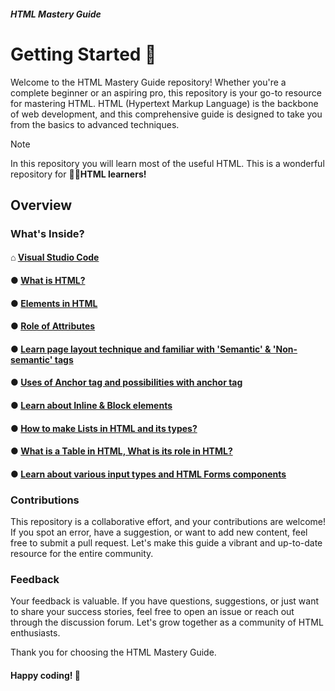 ##### HTML Mastery Guide
# Getting Started 🚀

Welcome to the HTML Mastery Guide repository! Whether you're a complete beginner or an aspiring pro, this repository is your go-to resource for mastering HTML. HTML (Hypertext Markup Language) is the backbone of web development, and this comprehensive guide is designed to take you from the basics to advanced techniques.
> [!NOTE]
> In this repository you will learn most of the useful HTML. This is a wonderful repository for 👨‍🎓**HTML learners!**


## Overview
### What's Inside?
#### ⌂ [Visual Studio Code](https://github.com/Ninja-Vikash/HTML-Mastery-Guide/tree/main/00%20-%20Setup)
#### ● [What is HTML?](https://github.com/Ninja-Vikash/HTML-Mastery-Guide/tree/main/01%20-%20Introduction)
#### ● [Elements in HTML](https://github.com/Ninja-Vikash/HTML-Mastery-Guide/tree/main/02%20-%20Fundamentals)
#### ● [Role of Attributes](https://github.com/Ninja-Vikash/HTML-Mastery-Guide/tree/main/03%20-%20Attributes)
#### ● <a href="https://github.com/Ninja-Vikash/HTML/tree/main/CHAPTER%204%20-%20Page%20Layout">Learn page layout technique and familiar with 'Semantic' & 'Non-semantic' tags</a>
#### ● <a href="https://github.com/Ninja-Vikash/HTML/tree/main/CHAPTER%205%20-%20Anchor%20Tag">Uses of Anchor tag and possibilities with anchor tag</a>
#### ● <a href="https://github.com/Ninja-Vikash/HTML/tree/main/CHAPTER%206%20-%20Inline-block%20tags">Learn about Inline & Block elements</a>
#### ● <a href="https://github.com/Ninja-Vikash/HTML/tree/main/CHAPTER%207%20-%20List%20in%20HTML">How to make Lists in HTML and its types?</a>
#### ● <a href="https://github.com/Ninja-Vikash/HTML/tree/main/CHAPTER%208%20-%20Table%20in%20HTML">What is a Table in HTML, What is its role in HTML?</a>
#### ● <a href="https://github.com/Ninja-Vikash/HTML/tree/main/CHAPTER%209%20-%20HTML%20Forms">Learn about various input types and HTML Forms components</a>

### Contributions
This repository is a collaborative effort, and your contributions are welcome! If you spot an error, have a suggestion, or want to add new content, feel free to submit a pull request. Let's make this guide a vibrant and up-to-date resource for the entire community.

### Feedback
Your feedback is valuable. If you have questions, suggestions, or just want to share your success stories, feel free to open an issue or reach out through the discussion forum. Let's grow together as a community of HTML enthusiasts.

Thank you for choosing the HTML Mastery Guide. 
#### Happy coding! 🤝
